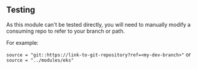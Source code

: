 ## Testing

As this module can't be tested directly, you will need to manually modify a consuming repo to refer to your branch or path.

For example:

`source = "git::https://link-to-git-repository?ref=<my-dev-branch>"` or `source = "../modules/eks"`
